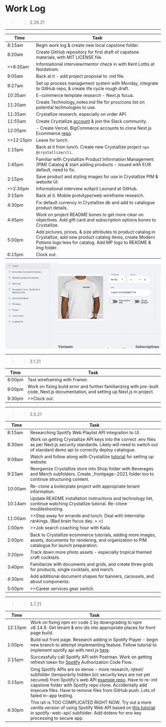 # Work Log

>>2.26.21

---

|  Time 	|  Task 	|
|---	|---	|
|  8:15am 	|  Begin work log & create new local capstone folder. 	|
|  8:20am 	|  Create GitHub repository for first draft of capstone materials, with MIT LICENSE file. 	|
|  >>8:30am 	|  Informational interview/mentor check in with Kent Lottis at Nordstrom. 	|
|  9:05am 	|  Back at it - add project proposal to .md file.	|
|  9:27am 	|  Set up process management system with Monday, integrate to GitHub repo, & create life cycle rough draft. 	|
|  10:35am 	|  E-commerce template research - Next.js focus. 	|
|  11:20am 	|  Create Technology_notes.md file for pros/cons list on potential technologies to use. 	|
|  11:35am 	|  Crystallize research, especially on order API. 	|
|  11:55am 	|  Create Crystallize [account](https://pim.crystallize.com/) & join the Slack community.	|
|  12:05pm 	|  - Create Vercel, BigCommerce accounts to clone Next.js Ecommerce [repo](https://github.com/danitcodes/vercel-ecommerce/tree/master/pages/api/bigcommerce). 	|
|  >>12:15pm 	|  Leave for lunch.	|
|  1:15pm 	|  Back at it from lunch. Create new Crystallize project `npx @crystallize/cli`.	|
|  1:45pm 	|  Familiar with Crystallize Product Information Management (PIM) Catalog & start adding products - issued with EUR default, need to fix.	|
|  2:15pm 	|  Save product and styling images for use in Crystallize PIM & website UI.	|
|  >>2:30pm 	|  Informational interview w/April Leonard at GitHub.	|
|  3:15pm 	|  Back at it. Mobile prototype/web wireframe research.	|
|  4:30pm	|  Fix default currency in Crystallize db and add to catalogue product details.	|
|  4:45pm	|   Work on project README bones to get more clear on objectives. Add gift card and subscription options bones to Crystallize.	|
|  5:00pm	|   Add pictures, prices, & size attributes to product catalog in Crystallize, add new product catalog items, create Modern Potions logo tees for catalog. Add MP logo to README & img folder.	|
|  6:15pm	|   Clock out.	|

![End of Day Catalog Progress](img/EndOfDayCatalog_2.26.21.png)

---

>>3.1.21

|  Time 	|  Task 	|
|---	|---	|
|  8:00pm 	|  Test wireframing with Framer. 	|
|  9:00pm 	|  Work on fixing build error and further familiarizing with pre-built code, Next.js documentation, and setting up Next.js in project. 	|
|  9:30pm 	|  >>Clock out. 	|

---

>>3.5.21

|  Time 	|  Task 	|
|---	|---	|
|  8:15am 	|  Researching Spotify Web Playlist API integration to UI. 	|
|  8:30am 	|  Work on getting Crystallize API keys into the correct .env files as per Next.js security standards. Likely will need to switch out of standard demo api to correctly deploy catalogue. 	|
|  9:08am 	|  Watch and follow along with Crystallize [tutorial](https://www.youtube.com/watch?v=2ODHiq8yZjw&t=119s) for setting up website. 	|
|  9:23am 	|  Reorganize Crystallize store into Shop folder with Beverages and Merch subfolders. Create _frontpage-2021 folder too to continue structuring content.	|
|  10:00am 	|  Re-clone a boilerplate project with appropriate tenant information. 	|
|  10:14am 	|  Update README installation instructions and technology list, continue watching Crystallize tutorial. Re-clone troubleshooting. 	|
|  11:00am 	|  >>Step away for errands and lunch. Deal with internship rankings. (Bad brain focus day. >.<)	|
|  1:00pm 	|  >>Job search coaching hour with Kaila. 	|
|  2:00pm 	|  Back to Crystallize ecommerce tutorials, adding more images, assets, documents for rendering, and organization to PIM catalogue for launch preparation. 	|
|  3:20pm 	|  Track down more photo assets - especially tropical themed craft cocktails. 	|
|  3:40pm 	|  Familiarize with documents and grids, and create three grids for products, single cocktails, and merch. 	|
|  4:30pm 	|  Add additional document shapes for banners, carousels, and about components. 	|
|  5:00pm 	|  >>Career services gear switch. 	|

---

>>3.7.21

|  Time 	|  Task 	|
|---	|---	|
|  12:15pm 	|  Work on fixing npm err code 1 by downgrading to npm v6.14.9. Get tenant & env ids into appropriate places for front page build. 	|
|  1:00pm 	|  Build out front page. Research adding in Spotify Player - begin new branch to attempt implementing feature. Follow tutorial to implement spotify api with next.js [here](https://leerob.io/blog/spotify-api-nextjs).	|
|  2:15pm 	|  Successfully call Spotify API with Postman. Work on getting refresh token for [Spotify](https://developer.spotify.com/documentation/general/guides/authorization-guide/#list-of-scopes) Authorization Code Flow.	|
|  3:15pm 	|  Omg Spotify APIs are so dense - more research, njtest/ subfolder (temporarily hidden b/c security keys are not yet secured) from Spotify's web API [example repo](https://github.com/spotify/web-api-auth-examples). Have to re-init capstone folder with Spotify repo clone. Accidentally add insecure files. Have to remove files from GitHub push. Lots of failed in-app testing.	|
|  4:30pm 	|  This ish is TOO COMPLICATED RIGHT NOW. Try out a more vanilla version of using Spotify Web API based on [this tutorial](https://www.youtube.com/watch?v=1vR3m0HupGI) in spotify-web-api/ subfolder. Add dotenv for env key processing to secure app.	|